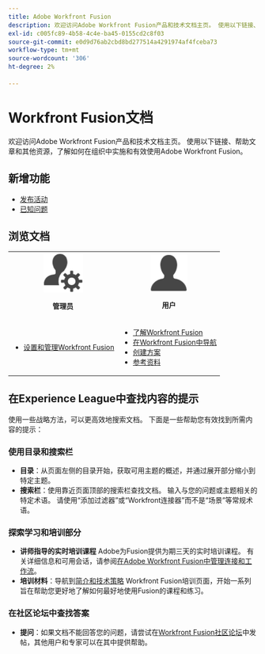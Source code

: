 ```yaml
---
title: Adobe Workfront Fusion
description: 欢迎访问Adobe Workfront Fusion产品和技术文档主页。 使用以下链接、帮助文章和其他资源，了解如何在组织中实施和有效使用Adobe Workfront Fusion。
exl-id: c005fc89-4b58-4c4e-ba45-0155cd2c8f03
source-git-commit: e0d9d76ab2cbd8bd277514a4291974af4fceba73
workflow-type: tm+mt
source-wordcount: '306'
ht-degree: 2%

---
```


# Workfront Fusion文档

欢迎访问Adobe Workfront Fusion产品和技术文档主页。 使用以下链接、帮助文章和其他资源，了解如何在组织中实施和有效使用Adobe Workfront Fusion。

## 新增功能

* [发布活动](/help/workfront-fusion/fusion-product-releases/fusion-release-activity.md)
* [已知问题](https://experienceleague.adobe.com/en/docs/workfront-known-issues/issues/fusion/workfrontfusion)

## 浏览文档

<table>

<tr>
    <td style="text-align: center;"><img src="assets/admin-icon.png" style="width: 80px; height: 80px;"><p><b>管理员</b></p></td>
    <td style="text-align: center;"><img src="assets/users-icon.png" style="width: 75px; height: 75px;"><p><b>用户</b></p></td>
  </tr>
  <tr>
    <td>
    <ul>
    <li><a href="/help/workfront-fusion/set-up-and-manage-workfront-fusion/set-up-and-manage-workfront-fusion-toc.md">设置和管理Workfront Fusion</a></li>
    </ul>
 </td>
    <td>
        <ul>
        <li><a href="/help/workfront-fusion/get-started-with-fusion/understand-fusion/understand-fusion-toc.md">了解Workfront Fusion</a></li>
        <li><a href="/help/workfront-fusion/get-started-with-fusion/navigate-fusion/navigate-workfront-fusion.md">在Workfront Fusion中导航</a></li>
        <li><a href="/help/workfront-fusion/create-scenarios/create-scenarios-toc.md">创建方案</a></li>
        <li><a href="/help/workfront-fusion/references/references-toc.md">参考资料</a></li>
        </ul>
    </td>
  </tr>
</table>

## 在Experience League中查找内容的提示

使用一些战略方法，可以更高效地搜索文档。 下面是一些帮助您有效找到所需内容的提示：

### 使用目录和搜索栏

* **目录**：从页面左侧的目录开始，获取可用主题的概述，并通过展开部分缩小到特定主题。
* **搜索栏**：使用靠近页面顶部的搜索栏查找文档。 输入与您的问题或主题相关的特定术语。 请使用“添加过滤器”或“Workfront连接器”而不是“场景”等常规术语。

### 探索学习和培训部分

* **讲师指导的实时培训课程** Adobe为Fusion提供为期三天的实时培训课程。 有关详细信息和可用会话，请参阅[在Adobe Workfront Fusion中管理连接和工作流](https://learning.adobe.com/courses/adobe_workfront/cours000000000098121.html)。
* **培训材料**：导航到[简介和技术策略](https://experienceleague.adobe.com/en/docs/workfront-learn/tutorials-workfront/fusion/welcome-to-workfront-fusion/introduction-and-tech-strategy) Workfront Fusion培训页面，开始一系列旨在帮助您更好地了解如何最好地使用Fusion的课程和练习。

### 在社区论坛中查找答案

* **提问**：如果文档不能回答您的问题，请尝试在[Workfront Fusion社区论坛](https://experienceleaguecommunities.adobe.com/t5/workfront-fusion/ct-p/workfront-fusion-2)中发帖，其他用户和专家可以在其中提供帮助。
